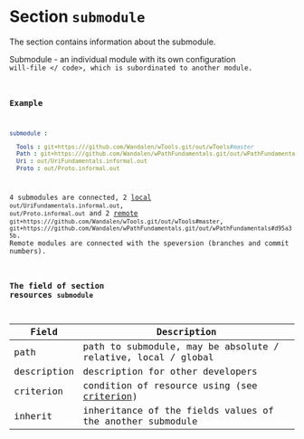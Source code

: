 # Section <code>submodule</code>

The section contains information about the submodule.

Submodule - an individual module with its own configuration <code> will-file </ code>, which is subordinated to another module.

### Example

```yml
submodule :

  Tools : git+https:///github.com/Wandalen/wTools.git/out/wTools#master
  Path : git+https:///github.com/Wandalen/wPathFundamentals.git/out/wPathFundamentals#d95a35b
  Uri : out/UriFundamentals.informal.out
  Proto : out/Proto.informal.out
```

4 submodules are connected, 2  [local](SubmodulesLocalAndRemote.md#Local-submodule) `out/UriFundamentals.informal.out`, `out/Proto.informal.out` and 2 [remote](SubmodulesLocalAndRemote.md#Remote-submodule) `git+https:///github.com/Wandalen/wTools.git/out/wTools#master`, `git+https:///github.com/Wandalen/wPathFundamentals.git/out/wPathFundamentals#d95a35b`. Remote modules are connected with the speversion (branches and commit numbers).

### The field of section resources `submodule`

| Field          | Description                                           |
|----------------|------------------------------------------------|
| path           | path to submodule, may be absolute / relative, local / global |
| description    | description for other developers                                |
| criterion      | condition of resource using (see [criterion](Criterions.md)) |
| inherit        |inheritance of the fields values of the another submodule     |
